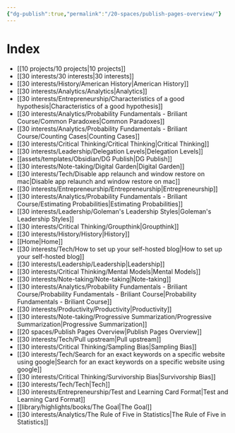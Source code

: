 ```yaml
---
{"dg-publish":true,"permalink":"/20-spaces/publish-pages-overview/"}
---
```



# Index
- [[10 projects/10 projects\|10 projects]]
- [[30 interests/30 interests\|30 interests]]
- [[30 interests/History/American History\|American History]]
- [[30 interests/Analytics/Analytics\|Analytics]]
- [[30 interests/Entrepreneurship/Characteristics of a good hypothesis\|Characteristics of a good hypothesis]]
- [[30 interests/Analytics/Probability Fundamentals - Briliant Course/Common Paradoxes\|Common Paradoxes]]
- [[30 interests/Analytics/Probability Fundamentals - Briliant Course/Counting Cases\|Counting Cases]]
- [[30 interests/Critical Thinking/Critical Thinking\|Critical Thinking]]
- [[30 interests/Leadership/Delegation Levels\|Delegation Levels]]
- [[assets/templates/Obsidian/DG Publish\|DG Publish]]
- [[30 interests/Note-taking/Digital Garden\|Digital Garden]]
- [[30 interests/Tech/Disable app relaunch and window restore on mac\|Disable app relaunch and window restore on mac]]
- [[30 interests/Entrepreneurship/Entrepreneurship\|Entrepreneurship]]
- [[30 interests/Analytics/Probability Fundamentals - Briliant Course/Estimating Probabilities\|Estimating Probabilities]]
- [[30 interests/Leadership/Goleman's Leadership Styles\|Goleman's Leadership Styles]]
- [[30 interests/Critical Thinking/Groupthink\|Groupthink]]
- [[30 interests/History/History\|History]]
- [[Home\|Home]]
- [[30 interests/Tech/How to set up your self-hosted blog\|How to set up your self-hosted blog]]
- [[30 interests/Leadership/Leadership\|Leadership]]
- [[30 interests/Critical Thinking/Mental Models\|Mental Models]]
- [[30 interests/Note-taking/Note-taking\|Note-taking]]
- [[30 interests/Analytics/Probability Fundamentals - Briliant Course/Probability Fundamentals - Briliant Course\|Probability Fundamentals - Briliant Course]]
- [[30 interests/Productivity/Productivity\|Productivity]]
- [[30 interests/Note-taking/Progressive Summarization/Progressive Summarization\|Progressive Summarization]]
- [[20 spaces/Publish Pages Overview\|Publish Pages Overview]]
- [[30 interests/Tech/Pull upstream\|Pull upstream]]
- [[30 interests/Critical Thinking/Sampling Bias\|Sampling Bias]]
- [[30 interests/Tech/Search for an exact keywords on a specific website using google\|Search for an exact keywords on a specific website using google]]
- [[30 interests/Critical Thinking/Survivorship Bias\|Survivorship Bias]]
- [[30 interests/Tech/Tech\|Tech]]
- [[30 interests/Entrepreneurship/Test and Learning Card Format\|Test and Learning Card Format]]
- [[library/highlights/books/The Goal\|The Goal]]
- [[30 interests/Analytics/The Rule of Five in Statistics\|The Rule of Five in Statistics]]


